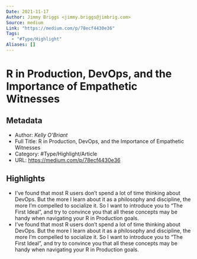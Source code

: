 ```yaml
---
Date: 2021-11-17
Author: Jimmy Briggs <jimmy.briggs@jimbrig.com>
Source: medium
Link: "https://medium.com/p/78ecf4430e36"
Tags:
  - "#Type/Highlight"
Aliases: []
---
```


# R in Production, DevOps, and the Importance of Empathetic Witnesses

## Metadata

* Author: *Kelly O'Briant*
* Full Title: R in Production, DevOps, and the Importance of Empathetic Witnesses
* Category: #Type/Highlight/Article
* URL: https://medium.com/p/78ecf4430e36

## Highlights

* I’ve found that most R users don’t spend a lot of time thinking about DevOps. But the more I learn about it as a philosophy and discipline, the more I’m compelled to socialize it. So I want to introduce you to “The First Ideal”, and try to convince you that all these concepts may be handy when navigating your R in Production goals.
* I’ve found that most R users don’t spend a lot of time thinking about DevOps. But the more I learn about it as a philosophy and discipline, the more I’m compelled to socialize it. So I want to introduce you to “The First Ideal”, and try to convince you that all these concepts may be handy when navigating your R in Production goals.
